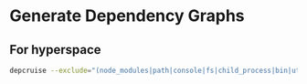 # Generate Dependency Graphs

## For hyperspace 

```bash
depcruise --exclude="(node_modules|path|console|fs|child_process|bin|utils|schema|public|EventManager|StateManager)"  --output-type dot hyperspace | dot -T svg > hyperspace-graph.svg
```